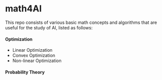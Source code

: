 # math4AI

This repo consists of various basic math concepts and algorithms that are useful for the study of AI, listed as follows:

#### Optimization
- Linear Optimization
- Convex Optimization
- Non-linear Optimization


#### Probability Theory

